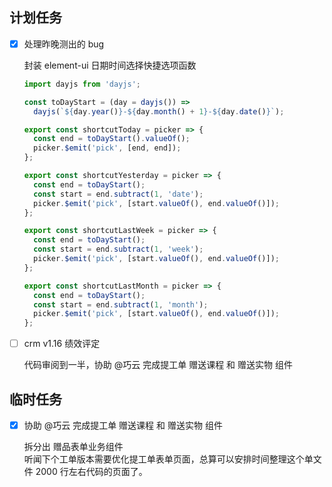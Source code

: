 ## 计划任务

- [x] 处理昨晚测出的 bug

  封装 element-ui 日期时间选择快捷选项函数

  ```js
  import dayjs from 'dayjs';

  const toDayStart = (day = dayjs()) =>
    dayjs(`${day.year()}-${day.month() + 1}-${day.date()}`);

  export const shortcutToday = picker => {
    const end = toDayStart().valueOf();
    picker.$emit('pick', [end, end]);
  };

  export const shortcutYesterday = picker => {
    const end = toDayStart();
    const start = end.subtract(1, 'date');
    picker.$emit('pick', [start.valueOf(), end.valueOf()]);
  };

  export const shortcutLastWeek = picker => {
    const end = toDayStart();
    const start = end.subtract(1, 'week');
    picker.$emit('pick', [start.valueOf(), end.valueOf()]);
  };

  export const shortcutLastMonth = picker => {
    const end = toDayStart();
    const start = end.subtract(1, 'month');
    picker.$emit('pick', [start.valueOf(), end.valueOf()]);
  };
  ```

- [ ] crm v1.16 绩效评定

  代码审阅到一半，协助 @巧云 完成提工单 赠送课程 和 赠送实物 组件

## 临时任务

- [x] 协助 @巧云 完成提工单 赠送课程 和 赠送实物 组件

  拆分出 赠品表单业务组件  
  听闻下个工单版本需要优化提工单表单页面，总算可以安排时间整理这个单文件 2000 行左右代码的页面了。
